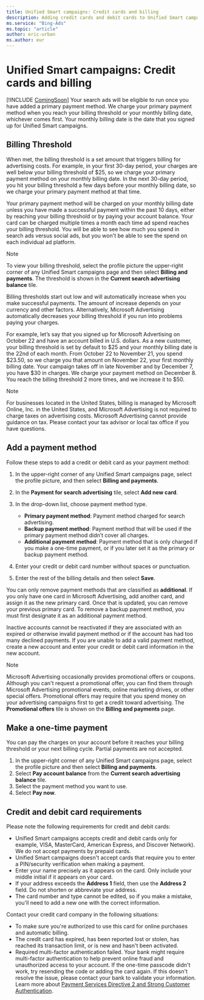 ```yaml
---
title: Unified Smart campaigns: Credit cards and billing
description: Adding credit cards and debit cards to Unified Smart campaigns is easy and safe, but if you run into problems, take a look at this article for troubleshooting tips.
ms.service: "Bing-Ads"
ms.topic: "article"
author: eric-urban
ms.author: eur
---
```


# Unified Smart campaigns: Credit cards and billing

[!INCLUDE [ComingSoon](./includes/ComingSoon.md)]
Your search ads will be eligible to run once you have added a primary payment method. We charge your primary payment method when you reach your billing threshold or your monthly billing date, whichever comes first. Your monthly billing date is the date that you signed up for Unified Smart campaigns.

## Billing Threshold

When met, the billing threshold is a set amount that triggers billing for advertising costs. For example, in your first 30-day period, your charges are well below your billing threshold of $25, so we charge your primary payment method on your monthly billing date. In the next 30-day period, you hit your billing threshold a few days before your monthly billing date, so we charge your primary payment method at that time.

Your primary payment method will be charged on your monthly billing date unless you have made a successful payment within the past 10 days, either by reaching your billing threshold or by paying your account balance. Your card can be charged multiple times a month each time ad spend reaches your billing threshold. You will be able to see how much you spend in search ads versus social ads, but you won't be able to see the spend on each individual ad platform.

> [!NOTE]
> To view your billing threshold, select the profile picture the upper-right corner of any Unified Smart campaigns  page and then select **Billing and payments**. The threshold is shown in the **Current search advertising balance** tile.

Billing thresholds start out low and will automatically increase when you make successful payments. The amount of increase depends on your currency and other factors. Alternatively, Microsoft Advertising automatically decreases your billing threshold if you run into problems paying your charges.

For example, let’s say that you signed up for Microsoft Advertising on October 22 and have an account billed in U.S. dollars. As a new customer, your billing threshold is set by default to $25 and your monthly billing date is the 22nd of each month. From October 22 to November 21, you spend $23.50, so we charge you that amount on November 22, your first monthly billing date. Your campaign takes off in late November and by December 7, you have $30 in charges. We charge your payment method on December 8. You reach the billing threshold 2 more times, and we increase it to $50.

> [!NOTE]
> For businesses located in the United States, billing is managed by Microsoft Online, Inc. in the United States, and Microsoft Advertising is not required to charge taxes on advertising costs.
> Microsoft Advertising cannot provide guidance on tax. Please contact your tax advisor or local tax office if you have questions.

## Add a payment method

Follow these steps to add a credit or debit card as your payment method:

1. In the upper-right corner of any Unified Smart campaigns page, select the profile picture, and then select **Billing and payments**.
1. In the **Payment for search advertising** tile, select **Add new card**.
1. In the drop-down list, choose payment method type.
   - **Primary payment method**: Payment method charged for search advertising.
   - **Backup payment method**: Payment method that will be used if the primary payment method didn’t cover all charges.
   - **Additional payment method**: Payment method that is only charged if you make a one-time payment, or if you later set it as the primary or backup payment method.

1. Enter your credit or debit card number without spaces or punctuation.
1. Enter the rest of the billing details and then select **Save**.

You can only remove payment methods that are classified as **additional**. If you only have one card in Microsoft Advertising, add another card, and assign it as the new primary card. Once that is updated, you can remove your previous primary card. To remove a backup payment method, you must first designate it as an additional payment method.

Inactive accounts cannot be reactivated if they are associated with an expired or otherwise invalid payment method or if the account has had too many declined payments. If you are unable to add a valid payment method, create a new account and enter your credit or debit card information in the new account.

> [!NOTE]
> Microsoft Advertising occasionally provides promotional offers or coupons. Although you can't request a promotional offer, you can find them through Microsoft Advertising promotional events, online marketing drives, or other special offers. Promotional offers may require that you spend money on your advertising campaigns first to get a credit toward advertising. The **Promotional offers** tile is shown on the **Billing and payments** page.

## Make a one-time payment

You can pay the charges on your account before it reaches your billing threshold or your next billing cycle. Partial payments are not accepted.

1. In the upper-right corner of any Unified Smart campaigns  page, select the profile picture and then select **Billing and payments**.
1. Select **Pay account balance** from the **Current search advertising balance** tile.
1. Select the payment method you want to use.
1. Select **Pay now**.

## Credit and debit card requirements

Please note the following requirements for credit and debit cards:

- Unified Smart campaigns accepts credit and debit cards only for example, VISA, MasterCard, American Express, and Discover Network). We do not accept payments by prepaid cards.
- Unified Smart campaigns doesn't accept cards that require you to enter a PIN/security verification when making a payment.
- Enter your name precisely as it appears on the card. Only include your middle initial if it appears on your card.
- If your address exceeds the **Address 1** field, then use the **Address 2** field. Do not shorten or abbreviate your address.
- The card number and type cannot be edited, so if you make a mistake, you'll need to add a new one with the correct information.

Contact your credit card company in the following situations:

- To make sure you're authorized to use this card for online purchases and automatic billing.
- The credit card has expired, has been reported lost or stolen, has reached its transaction limit, or is new and hasn't been activated.
- Required multi-factor authentication failed. Your bank might require multi-factor authentication to help prevent online fraud and unauthorized access to your account. If the one-time passcode didn't work, try resending the code or adding the card again. If this doesn't resolve the issue, please contact your bank to validate your information. Learn more about [Payment Services Directive 2 and Strong Customer Authentication](https://go.microsoft.com/fwlink?LinkId=2104266).


